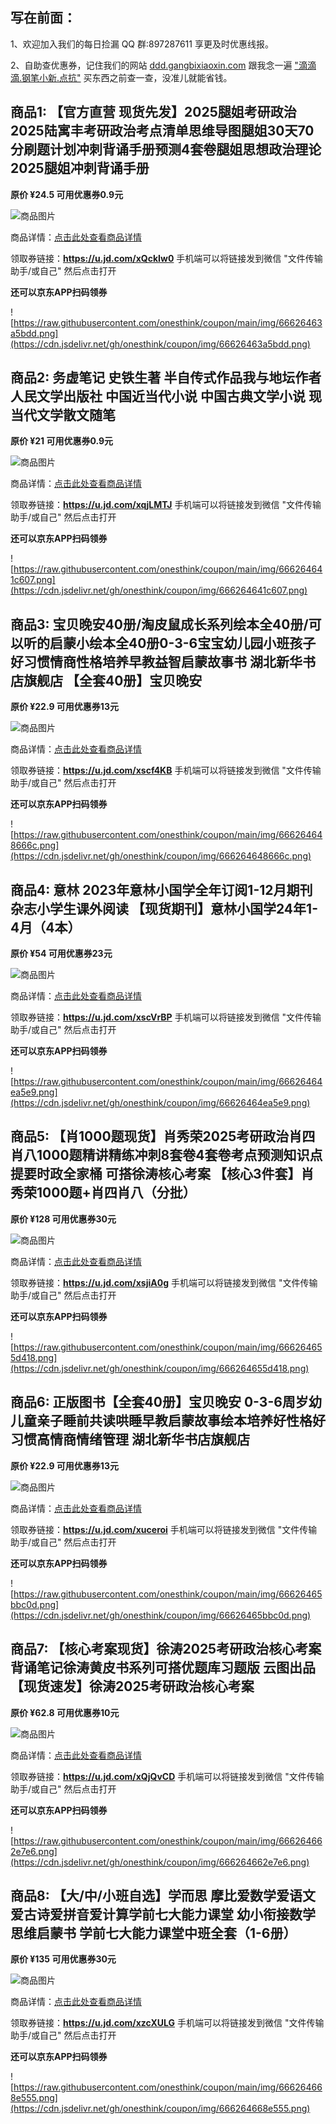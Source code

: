 ## 写在前面：

1、欢迎加入我们的每日捡漏 QQ 群:897287611 享更及时优惠线报。

2、自助查优惠券，记住我们的网站 [ddd.gangbixiaoxin.com](https://ddd.gangbixiaoxin.com) 跟我念一遍 ["滴滴滴.钢笔小新.点抗"](https://ddd.gangbixiaoxin.com) 买东西之前查一查，没准儿就能省钱。

## 商品1: 【官方直营 现货先发】2025腿姐考研政治 2025陆寓丰考研政治考点清单思维导图腿姐30天70分刷题计划冲刺背诵手册预测4套卷腿姐思想政治理论 2025腿姐冲刺背诵手册

**原价 ¥24.5 可用优惠券0.9元**

![商品图片](http://img14.360buyimg.com/n1/jfs/t1/237624/11/12840/152288/65d1ba9dF7efd551e/c2eada7faa49cc3c.jpg)

商品详情：[点击此处查看商品详情](https://union-click.jd.com/jdc?e=1003156031&amp;p=JF8BARkJK1olXwMLUlxdDE0eBl8IGloQVQQAUldaAU8TC19MRANLAjZbERscSkAJHTdNTwcKBlMdBgABFksWAmoAGVkTVAELUFpVFxJSXzI4ekVFNXx9A1c4azlkWC0Mcw9CXwUCAlJROEonAG4IHFITWgALUW5cWEpHAj8JS1olXQYyFTBaD0kVB284GmsVWwYEUl1YC0kRCm0NK1sdWjbV-eaIgvrCi9bchdPC5KHX3eKJlsMnM18LK1sUXAQCUFlcCksnM284GGtLMwdRUlxcCkkQbTJBHlpKH19BOl5dAEMSAmoPK1kUXAQAZG5tYUpwAG1eUFkWJ29QUwReSg5eYxh3Qhl3MwR7LxxaDSledC1xelhqOWNhLm5dOA)

领取券链接：**https://u.jd.com/xQckIw0** 手机端可以将链接发到微信 "文件传输助手/或自己" 然后点击打开

**还可以京东APP扫码领券**

![https://raw.githubusercontent.com/onesthink/coupon/main/img/66626463a5bdd.png](https://cdn.jsdelivr.net/gh/onesthink/coupon/img/66626463a5bdd.png)

## 商品2: 务虚笔记 史铁生著 半自传式作品我与地坛作者 人民文学出版社 中国近当代小说 中国古典文学小说 现当代文学散文随笔

**原价 ¥21 可用优惠券0.9元**

![商品图片](http://img14.360buyimg.com/n1/jfs/t1/96217/19/25040/133656/645459aaF64567b59/3b6f678b63f0f4ba.jpg)

商品详情：[点击此处查看商品详情](https://union-click.jd.com/jdc?e=1003156031&amp;p=JF8BARIJK1olXwMLUVtVDEgTA18OG18VXQIHU1pZD3tTXDdWRGtMGENDFlVDFhNSVzMXQA4KD1heSlhdDEsXB2oPH18SQl9HCANtSTFyc2x2S0F1BXRJXFc4UysTQhx6a1cZbQcyV19dD0IRBGkBHmsUDQdSVQ5cWEonA284WjUSWQYBU25cOEsRA2kOGF4WWAcLV1ZtCEMQM7ilo46f7NOK7YrDgJyupLqBp4-L1TYyZF1tCEoWAW8MHFoXXTYyVG5eOBV5AjwPHlIVXgVsCRdYCRRTQSdmG1sdVAAGV1ZtCkoWAW04K2tAXnpEDgAeUTJoZAgNYiAcGEFlAVYPQSB5ATdWZx51GENSCyoofBxpXhluK1sl)

领取券链接：**https://u.jd.com/xqjLMTJ** 手机端可以将链接发到微信 "文件传输助手/或自己" 然后点击打开

**还可以京东APP扫码领券**

![https://raw.githubusercontent.com/onesthink/coupon/main/img/666264641c607.png](https://cdn.jsdelivr.net/gh/onesthink/coupon/img/666264641c607.png)

## 商品3: 宝贝晚安40册/淘皮鼠成长系列绘本全40册/可以听的启蒙小绘本全40册0-3-6宝宝幼儿园小班孩子好习惯情商性格培养早教益智启蒙故事书 湖北新华书店旗舰店 【全套40册】宝贝晚安

**原价 ¥22.9 可用优惠券13元**

![商品图片](http://img14.360buyimg.com/n1/jfs/t1/194454/39/37154/216707/64f19440F66daaec2/bb13ef0fa580f611.jpg)

商品详情：[点击此处查看商品详情](https://union-click.jd.com/jdc?e=1003156031&amp;p=JF8BARkJK1olXwMLUFdfC0gfCl8IGlocWAALXVdeCUkUAl9MRANLAjZbERscSkAJHTdNTwcKBlMdBgABFksWAmYNHVIcVAUDVl1cFxJSXzI4QlIXPHx_Byk-f0xVARxgSDJrLXVDNFJROEonAG4IHFITWgALUW5cWEpHAj8JS1olXQYyFTBdC0weC284GmsVWwYEUl1YC04SC28BK1sdWjbV-eaIgvrCi9bchdPC5KHX3eKJlsMnM18LK1sUXAQCUFlcCksnM284GGtLMwdRXF5cCh4VbTJBHlpKFE5aOl5eCUMWAmsNK1kUXAQAZG5tDwhkWikLZSR9I2JGHFshUitTYh1oHAVeMwRLBgUPfSpJXzl6e1JdHk8GUG5dOA)

领取券链接：**https://u.jd.com/xscf4KB** 手机端可以将链接发到微信 "文件传输助手/或自己" 然后点击打开

**还可以京东APP扫码领券**

![https://raw.githubusercontent.com/onesthink/coupon/main/img/666264648666c.png](https://cdn.jsdelivr.net/gh/onesthink/coupon/img/666264648666c.png)

## 商品4: 意林 2023年意林小国学全年订阅1-12月期刊杂志小学生课外阅读 【现货期刊】意林小国学24年1-4月（4本）

**原价 ¥54 可用优惠券23元**

![商品图片](http://img14.360buyimg.com/n1/jfs/t1/206873/37/41017/179606/6618dfc5F4df3bee0/b2b50aeaa12e3d91.jpg)

商品详情：[点击此处查看商品详情](https://union-click.jd.com/jdc?e=1003156031&amp;p=JF8BARsJK1olXwMLUVpYCEkXAF8IGlodVAAKU1pbDUofAF9MRANLAjZbERscSkAJHTdNTwcKBlMdBgABFksWAmcBHVMSWQAHVVZeFxJSXzI4SwgSC1R4Uwg-TA9TCw5NbBNmAHJHElJROEonAG4IHFITWgALUW5cWEpHAj8JS1olXQYyFTBdC08fA2kMHGsUbQYEVFhbC04UBmkNHlglXQ4FZInwsJ6dsrqAoo-L1dG784vUtJ-Ji184K1glXQcDVl5ZD0oVA184G2sWbVhsVQ1bC0kVV29mRhIQXFlJEhwzCEgXBWsPGFklXwcDVlxtOHtqejlxbjJcJn5AA1dbdQhxWW5PHilAKmRsViIdXEpxSB9oGQx0PHoKUlolOEsn)

领取券链接：**https://u.jd.com/xscVrBP** 手机端可以将链接发到微信 "文件传输助手/或自己" 然后点击打开

**还可以京东APP扫码领券**

![https://raw.githubusercontent.com/onesthink/coupon/main/img/66626464ea5e9.png](https://cdn.jsdelivr.net/gh/onesthink/coupon/img/66626464ea5e9.png)

## 商品5: 【肖1000题现货】肖秀荣2025考研政治肖四肖八1000题精讲精练冲刺8套卷4套卷考点预测知识点提要时政全家桶 可搭徐涛核心考案 【核心3件套】肖秀荣1000题+肖四肖八（分批）

**原价 ¥128 可用优惠券30元**

![商品图片](http://img14.360buyimg.com/n1/jfs/t1/218237/18/42856/199198/665e6b28F6620af37/8d7c97f5f9752884.jpg)

商品详情：[点击此处查看商品详情](https://union-click.jd.com/jdc?e=1003156031&amp;p=JF8BARkJK1olXQ8EXVheAEwVBF8IGloQWAICVVhVCUIfBV9MRANLAjZbERscSkAJHTdNTwcKBlMdBgABFksWAmoNH1sUWw4DXVZbFxJSXzI4YjBpPnpQACE9UxduexFMaSlJB3oGJFJROEonAG4IHFITWgALUW5cWEpHAj8JS1olXQYyFTBaAU8SAWY4GmsVWwYEUl1YC08WC2sNK1sdWjbV-eaIgvrCi9bchdPC5KHX3eKJlsMnM18LK1sUXAQCUFlcCksnM284GGtLMwdRU1tUCEoSbTJBHlpLXlpROl5dAEMXBG4AK1kUXAQAZG5tCgBxAS9pfR1rOXhLLFsvUBZXABpaSQ58MwRQEz8-fCBTVA9Kcxh2Fmd1VW5dOA)

领取券链接：**https://u.jd.com/xsjiA0g** 手机端可以将链接发到微信 "文件传输助手/或自己" 然后点击打开

**还可以京东APP扫码领券**

![https://raw.githubusercontent.com/onesthink/coupon/main/img/666264655d418.png](https://cdn.jsdelivr.net/gh/onesthink/coupon/img/666264655d418.png)

## 商品6: 正版图书【全套40册】宝贝晚安 0-3-6周岁幼儿童亲子睡前共读哄睡早教启蒙故事绘本培养好性格好习惯高情商情绪管理 湖北新华书店旗舰店

**原价 ¥22.9 可用优惠券13元**

![商品图片](http://img14.360buyimg.com/n1/jfs/t1/96361/15/35940/224041/64e5b0b5F1db42dcb/28de8327047966b5.jpg)

商品详情：[点击此处查看商品详情](https://union-click.jd.com/jdc?e=1003156031&amp;p=JF8BARkJK1olXwMLUFdYCUMeB18IGlocXw4KXFdVCkIQBF9MRANLAjZbERscSkAJHTdNTwcKBlMdBgABFksWAmYKE1MdVA4AXVlaFxJSXzI4YCscLkBpFgs-AVEJcwlTGhhAGG1FNFJROEonAG4IHFITWgALUW5cWEpHAj8JS1olXQYyFTBdC0weC284GmsVWwYEUl1YC08VB28IK1sdWjbV-eaIgvrCi9bchdPC5KHX3eKJlsMnM18LK1sUXAQCUFlcCksnM284GGtLMwdRVAlfCUMRbTJBHlpLWFsFOl5eCEISAGcNK1kUXAQAZG5tfDxnXiZbTwZOXWB6Mx4pWhRWSxJTYC9HMwRjJB5ZehJvRjhjXANlXH1nKm5dOA)

领取券链接：**https://u.jd.com/xuceroi** 手机端可以将链接发到微信 "文件传输助手/或自己" 然后点击打开

**还可以京东APP扫码领券**

![https://raw.githubusercontent.com/onesthink/coupon/main/img/66626465bbc0d.png](https://cdn.jsdelivr.net/gh/onesthink/coupon/img/66626465bbc0d.png)

## 商品7: 【核心考案现货】徐涛2025考研政治核心考案背诵笔记徐涛黄皮书系列可搭优题库习题版 云图出品 【现货速发】徐涛2025考研政治核心考案

**原价 ¥62.8 可用优惠券10元**

![商品图片](http://img14.360buyimg.com/n1/jfs/t1/165897/15/41841/210122/65d026deF795caedb/05738086e8c88727.jpg)

商品详情：[点击此处查看商品详情](https://union-click.jd.com/jdc?e=1003156031&amp;p=JF8BARMJK1olXQ8EXVheAEwVBF8IGVsXVAAEVl1UD3tTXDdWRGtMGENDFlVDFhNSVzMXQA4KD1heSl5fCEkeBWkKGFISQl9HCANtCTxpRytDYgV2J1oAMVkqFipTc2YNe1cZbQcyV19dD0IRBGkBHmsUDQdSVQ5cWEonA284WjUSVAIHVldtCXsXBW8OHVgQXgIEU1xeOEsfBF_ftuPA17fX3OeJlsPAusjdkufBw44yZG5eOEsWAm0IH1wUXwYyZF5tC3tJbW5bHVhBVQ8COgMUDUpJBSxMdVsWXA4CVV9eOEkWAm0KK2slIH9ULSs0QTBvQTgBHRJcCH0DE1sVUxlXbW10Ww8UO01yNFxeCwpgdBdBY2sVbQ)

领取券链接：**https://u.jd.com/xQjQvCD** 手机端可以将链接发到微信 "文件传输助手/或自己" 然后点击打开

**还可以京东APP扫码领券**

![https://raw.githubusercontent.com/onesthink/coupon/main/img/666264662e7e6.png](https://cdn.jsdelivr.net/gh/onesthink/coupon/img/666264662e7e6.png)

## 商品8: 【大/中/小班自选】学而思 摩比爱数学爱语文爱古诗爱拼音爱计算学前七大能力课堂 幼小衔接数学思维启蒙书 学前七大能力课堂中班全套（1-6册）

**原价 ¥135 可用优惠券30元**

![商品图片](http://img14.360buyimg.com/n1/jfs/t1/242675/4/10770/175524/66602e2aFe2ffb03a/382115666f86f860.jpg)

商品详情：[点击此处查看商品详情](https://union-click.jd.com/jdc?e=1003156031&amp;p=JF8BARsJK1olXwMLU1xYDk0VCl8IGlocVQYEUlZcCEoTBl9MRANLAjZbERscSkAJHTdNTwcKBlMdBgABFksWAmYAG10TVQcCVVpYFxJSXzI4ASkUNmR9DSw-TlEQBhV8TwNQHXFpAlJROEonAG4IHFITWgALUW5cWEpHAj8JS1olXQYyFTBdCkgRC2gOGGsUbQYEVFhbC04UB2cJHlolXQ4FZInwsJ6dsrqAoo-L1dG784vUtJ-Ji184K1glXQcDVl5ZD0oVA184G2sWbVhsVQ1bCksVAm5mRhIQXFgLEBwzCEseBWgKGVIlXwcDVlxtOHtAfAYNfQlxJVxUCgUKbw4SWw9LTwhLHHtsVhoFcE5VZiluGA5eAFYLUwcrOEsn)

领取券链接：**https://u.jd.com/xzcXULG** 手机端可以将链接发到微信 "文件传输助手/或自己" 然后点击打开

**还可以京东APP扫码领券**

![https://raw.githubusercontent.com/onesthink/coupon/main/img/666264668e555.png](https://cdn.jsdelivr.net/gh/onesthink/coupon/img/666264668e555.png)

